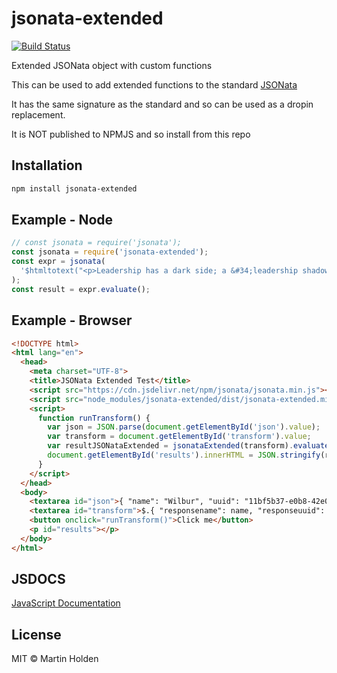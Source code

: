 # jsonata-extended
[![Build Status](https://travis-ci.org/martinholden-skillsoft/jsonata-extended.svg?branch=master)](https://travis-ci.org/martinholden-skillsoft/jsonata-extended)

Extended JSONata object with custom functions

This can be used to add extended functions to the standard [JSONata](https://www.npmjs.com/package/jsonata)

It has the same signature as the standard and so can be used as a dropin replacement.

It is NOT published to NPMJS and so install from this repo

## Installation

```bash
npm install jsonata-extended
```

## Example - Node

```javascript
// const jsonata = require('jsonata');
const jsonata = require('jsonata-extended');
const expr = jsonata(
  '$htmltotext("<p>Leadership has a dark side; a &#34;leadership shadow&#34; that often creates an unknown; lurking fear.</p>")'
);
const result = expr.evaluate();
```

## Example - Browser

```html
<!DOCTYPE html>
<html lang="en">
  <head>
    <meta charset="UTF-8">
    <title>JSONata Extended Test</title>
    <script src="https://cdn.jsdelivr.net/npm/jsonata/jsonata.min.js"></script>
    <script src="node_modules/jsonata-extended/dist/jsonata-extended.min.js"></script>
    <script>
      function runTransform() {
        var json = JSON.parse(document.getElementById('json').value);
        var transform = document.getElementById('transform').value;
        var resultJSONataExtended = jsonataExtended(transform).evaluate(json);
        document.getElementById('results').innerHTML = JSON.stringify(resultJSONataExtended);
      }
    </script>
  </head>
  <body>
    <textarea id="json">{ "name": "Wilbur", "uuid": "11bf5b37-e0b8-42e0-8dcf-dc8c4aefc000" }</textarea>
    <textarea id="transform">$.{ "responsename": name, "responseuuid": uuid, "responseshortenUuid" : $shortenUuid ? $shortenUuid(uuid) : "function not defined"}</textarea>
    <button onclick="runTransform()">Click me</button>
    <p id="results"></p>
  </body>
</html>
```

## JSDOCS

[JavaScript Documentation](https://martinholden-skillsoft.github.io/jsonata-extended/doc/)

## License

MIT © Martin Holden
